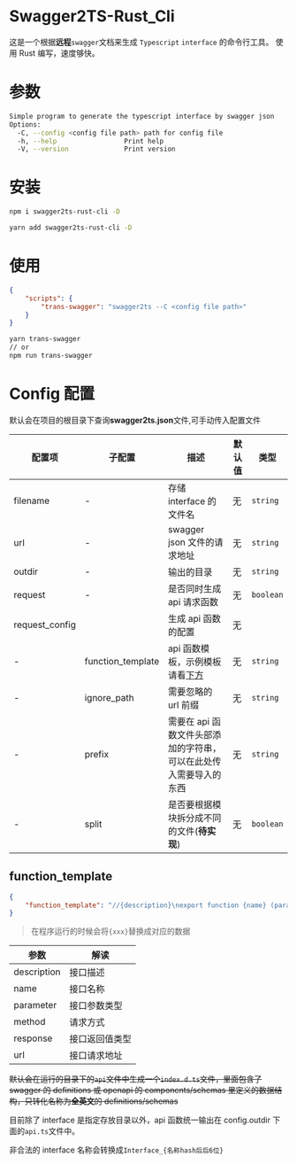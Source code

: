 # Swagger2TS-Rust_Cli

这是一个根据**远程**`swagger`文档来生成 `Typescript` `interface` 的命令行工具。
使用 Rust 编写，速度够快。

# 参数

```bash
Simple program to generate the typescript interface by swagger json
Options:
  -C, --config <config file path> path for config file
  -h, --help                 Print help
  -V, --version              Print version
```

# 安装

```bash
npm i swagger2ts-rust-cli -D

yarn add swagger2ts-rust-cli -D
```

# 使用

```json
{
	"scripts": {
		"trans-swagger": "swagger2ts --C <config file path>"
	}
}
```

```bash
yarn trans-swagger
// or
npm run trans-swagger
```

# Config 配置

默认会在项目的根目录下查询**swagger2ts.json**文件,可手动传入配置文件

| 配置项         | 子配置            | 描述                                                              | 默认值 | 类型      |
| -------------- | ----------------- | ----------------------------------------------------------------- | ------ | --------- |
| filename       | -                 | 存储 interface 的文件名                                           | 无     | `string`  |
| url            | -                 | swagger json 文件的请求地址                                       | 无     | `string`  |
| outdir         | -                 | 输出的目录                                                        | 无     | `string`  |
| request        | -                 | 是否同时生成 api 请求函数                                         | 无     | `boolean` |
| request_config |                   | 生成 api 函数的配置                                               | 无     |           |
| -              | function_template | api 函数模板，示例模板请看[下方](##function_template)             | 无     | `string`  |
| -              | ignore_path       | 需要忽略的 url 前缀                                               | 无     | `string`  |
| -              | prefix            | 需要在 api 函数文件头部添加的字符串，可以在此处传入需要导入的东西 | 无     | `string`  |
| -              | split             | 是否要根据模块拆分成不同的文件(**待实现**)                        | 无     | `boolean` |

## function_template

```json
{
	"function_template": "//{description}\nexport function {name} (params?:{parameter})  {\n return http.{method}<{response}>({url},params);\n}\n"
}
```

> 在程序运行的时候会将`{xxx}`替换成对应的数据

| 参数        | 解读           |
| ----------- | -------------- |
| description | 接口描述       |
| name        | 接口名称       |
| parameter   | 接口参数类型   |
| method      | 请求方式       |
| response    | 接口返回值类型 |
| url         | 接口请求地址   |

~~默认会在运行的目录下的`api`文件中生成一个`index.d.ts`文件，里面包含了 swagger 的 definitions 或 openapi 的 components/schemas 里定义的数据结构，只转化名称为**全英文**的 definitions/schemas~~

目前除了 interface 是指定存放目录以外，api 函数统一输出在 config.outdir 下面的`api.ts`文件中。

非合法的 interface 名称会转换成`Interface_{名称hash后后6位}`
